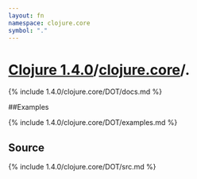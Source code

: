 ```yaml
---
layout: fn
namespace: clojure.core
symbol: "."
---
```


# [Clojure 1.4.0](../../)/[clojure.core](../)/.

{% include 1.4.0/clojure.core/DOT/docs.md %}

##Examples

{% include 1.4.0/clojure.core/DOT/examples.md %}
## Source
{% include 1.4.0/clojure.core/DOT/src.md %}

